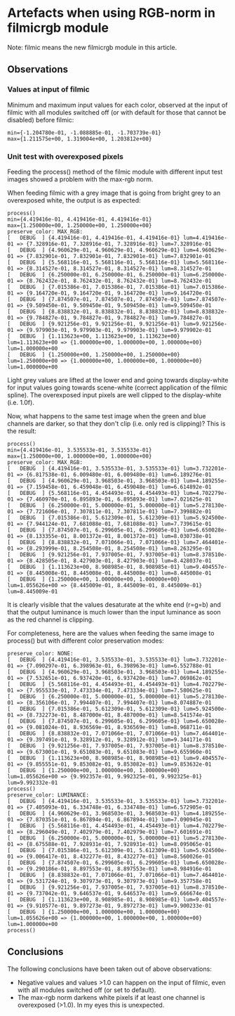 # Artefacts when using RGB-norm in filmicrgb module

Note: filmic means the new filmicrgb module in this article.



## Observations

### Values at input of filmic
Minimum and maximum input values for each color, observed at the input of filmic with all
modules switched off (or with default for those that cannot be disabled) before filmic:

```
min={-1.204780e-01, -1.088885e-01, -1.703739e-01}
max={1.211575e+00, 1.319004e+00, 1.203812e+00}
```

### Unit test with overexposed pixels

Feeding the process() method of the filmic module with different input test images showed a problem
with the max-rgb norm.

When feeding filmic with a grey image that is going from bright grey to an overexposed white, the
output is as expected:

```
process()
min={4.419416e-01, 4.419416e-01, 4.419416e-01}
max={1.250000e+00, 1.250000e+00, 1.250000e+00}
preserve_color: MAX_RGB:
[   DEBUG  ] {4.419416e-01, 4.419416e-01, 4.419416e-01} lum=4.419416e-01 => {7.328916e-01, 7.328916e-01, 7.328916e-01} lum=7.328916e-01
[   DEBUG  ] {4.960629e-01, 4.960629e-01, 4.960629e-01} lum=4.960629e-01 => {7.832901e-01, 7.832901e-01, 7.832901e-01} lum=7.832901e-01
[   DEBUG  ] {5.568116e-01, 5.568116e-01, 5.568116e-01} lum=5.568116e-01 => {8.314527e-01, 8.314527e-01, 8.314527e-01} lum=8.314527e-01
[   DEBUG  ] {6.250000e-01, 6.250000e-01, 6.250000e-01} lum=6.250000e-01 => {8.762432e-01, 8.762432e-01, 8.762432e-01} lum=8.762432e-01
[   DEBUG  ] {7.015386e-01, 7.015386e-01, 7.015386e-01} lum=7.015386e-01 => {9.164720e-01, 9.164720e-01, 9.164720e-01} lum=9.164720e-01
[   DEBUG  ] {7.874507e-01, 7.874507e-01, 7.874507e-01} lum=7.874507e-01 => {9.509450e-01, 9.509450e-01, 9.509450e-01} lum=9.509450e-01
[   DEBUG  ] {8.838832e-01, 8.838832e-01, 8.838832e-01} lum=8.838832e-01 => {9.784827e-01, 9.784827e-01, 9.784827e-01} lum=9.784827e-01
[   DEBUG  ] {9.921256e-01, 9.921256e-01, 9.921256e-01} lum=9.921256e-01 => {9.979903e-01, 9.979903e-01, 9.979903e-01} lum=9.979902e-01
[   DEBUG  ] {1.113623e+00, 1.113623e+00, 1.113623e+00} lum=1.113623e+00 => {1.000000e+00, 1.000000e+00, 1.000000e+00} lum=1.000000e+00
[   DEBUG  ] {1.250000e+00, 1.250000e+00, 1.250000e+00} lum=1.250000e+00 => {1.000000e+00, 1.000000e+00, 1.000000e+00} lum=1.000000e+00
```

Light grey values are lifted at the lower end and going towards display-white for input values
going towards scene-white (correct application of the filmic spline). The overexposed input pixels
are well clipped to the display-white (i.e. 1.0f).

Now, what happens to the same test image when the green and blue channels are darker, so that they
don't clip (i.e. only red is clipping)? This is the result:

```
process()
min={4.419416e-01, 3.535533e-01, 3.535533e-01}
max={1.250000e+00, 1.000000e+00, 1.000000e+00}
preserve_color: MAX_RGB:
[   DEBUG  ] {4.419416e-01, 3.535533e-01, 3.535533e-01} lum=3.732201e-01 => {6.817538e-01, 6.009480e-01, 6.009480e-01} lum=6.189276e-01
[   DEBUG  ] {4.960629e-01, 3.968503e-01, 3.968503e-01} lum=4.189255e-01 => {7.159458e-01, 6.459048e-01, 6.459048e-01} lum=6.614892e-01
[   DEBUG  ] {5.568116e-01, 4.454493e-01, 4.454493e-01} lum=4.702279e-01 => {7.460970e-01, 6.895893e-01, 6.895893e-01} lum=7.021625e-01
[   DEBUG  ] {6.250000e-01, 5.000000e-01, 5.000000e-01} lum=5.278130e-01 => {7.721606e-01, 7.307811e-01, 7.307811e-01} lum=7.399882e-01
[   DEBUG  ] {7.015386e-01, 5.612309e-01, 5.612309e-01} lum=5.924500e-01 => {7.944124e-01, 7.681088e-01, 7.681088e-01} lum=7.739615e-01
[   DEBUG  ] {7.874507e-01, 6.299605e-01, 6.299605e-01} lum=6.650028e-01 => {8.133355e-01, 8.001372e-01, 8.001372e-01} lum=8.030738e-01
[   DEBUG  ] {8.838832e-01, 7.071066e-01, 7.071066e-01} lum=7.464401e-01 => {8.293999e-01, 8.254508e-01, 8.254508e-01} lum=8.263295e-01
[   DEBUG  ] {9.921256e-01, 7.937005e-01, 7.937005e-01} lum=8.378510e-01 => {8.428505e-01, 8.427903e-01, 8.427903e-01} lum=8.428037e-01
[   DEBUG  ] {1.113623e+00, 8.908985e-01, 8.908985e-01} lum=9.404557e-01 => {8.445008e-01, 8.445008e-01, 8.445008e-01} lum=8.445008e-01
[   DEBUG  ] {1.250000e+00, 1.000000e+00, 1.000000e+00} lum=1.055626e+00 => {8.445009e-01, 8.445009e-01, 8.445009e-01} lum=8.445009e-01
```

It is clearly visible that the values desaturate at the white end (r=g=b) and that the output
luminance is much lower than the input luminance as soon as the red channel is clipping.

For completeness, here are the values when feeding the same image to process() but with different
color preservation modes:

```
preserve_color: NONE:
[   DEBUG  ] {4.419416e-01, 3.535533e-01, 3.535533e-01} lum=3.732201e-01 => {7.090297e-01, 6.398963e-01, 6.398963e-01} lum=6.552788e-01
[   DEBUG  ] {4.960629e-01, 3.968503e-01, 3.968503e-01} lum=4.189255e-01 => {7.532651e-01, 6.937420e-01, 6.937420e-01} lum=7.069862e-01
[   DEBUG  ] {5.568116e-01, 4.454493e-01, 4.454493e-01} lum=4.702279e-01 => {7.955533e-01, 7.473334e-01, 7.473334e-01} lum=7.580625e-01
[   DEBUG  ] {6.250000e-01, 5.000000e-01, 5.000000e-01} lum=5.278130e-01 => {8.356106e-01, 7.994407e-01, 7.994407e-01} lum=8.074887e-01
[   DEBUG  ] {7.015386e-01, 5.612309e-01, 5.612309e-01} lum=5.924500e-01 => {8.732273e-01, 8.487000e-01, 8.487000e-01} lum=8.541574e-01
[   DEBUG  ] {7.874507e-01, 6.299605e-01, 6.299605e-01} lum=6.650028e-01 => {9.081024e-01, 8.936569e-01, 8.936569e-01} lum=8.968711e-01
[   DEBUG  ] {8.838832e-01, 7.071066e-01, 7.071066e-01} lum=7.464401e-01 => {9.397491e-01, 9.328912e-01, 9.328912e-01} lum=9.344171e-01
[   DEBUG  ] {9.921256e-01, 7.937005e-01, 7.937005e-01} lum=8.378510e-01 => {9.673001e-01, 9.651083e-01, 9.651083e-01} lum=9.655960e-01
[   DEBUG  ] {1.113623e+00, 8.908985e-01, 8.908985e-01} lum=9.404557e-01 => {9.855551e-01, 9.853082e-01, 9.853082e-01} lum=9.853632e-01
[   DEBUG  ] {1.250000e+00, 1.000000e+00, 1.000000e+00} lum=1.055626e+00 => {9.992357e-01, 9.992325e-01, 9.992325e-01} lum=9.992332e-01
process()
preserve_color: LUMINANCE:
[   DEBUG  ] {4.419416e-01, 3.535533e-01, 3.535533e-01} lum=3.732201e-01 => {7.405093e-01, 6.334748e-01, 6.334748e-01} lum=6.572905e-01
[   DEBUG  ] {4.960629e-01, 3.968503e-01, 3.968503e-01} lum=4.189255e-01 => {7.870351e-01, 6.867894e-01, 6.867894e-01} lum=7.090945e-01
[   DEBUG  ] {5.568116e-01, 4.454493e-01, 4.454493e-01} lum=4.702279e-01 => {8.296049e-01, 7.402979e-01, 7.402979e-01} lum=7.601691e-01
[   DEBUG  ] {6.250000e-01, 5.000000e-01, 5.000000e-01} lum=5.278130e-01 => {8.675588e-01, 7.928931e-01, 7.928931e-01} lum=8.095065e-01
[   DEBUG  ] {7.015386e-01, 5.612309e-01, 5.612309e-01} lum=5.924500e-01 => {9.006417e-01, 8.432277e-01, 8.432277e-01} lum=8.560026e-01
[   DEBUG  ] {7.874507e-01, 6.299605e-01, 6.299605e-01} lum=6.650028e-01 => {9.290186e-01, 8.897553e-01, 8.897553e-01} lum=8.984916e-01
[   DEBUG  ] {8.838832e-01, 7.071066e-01, 7.071066e-01} lum=7.464401e-01 => {9.531724e-01, 9.307973e-01, 9.307973e-01} lum=9.357758e-01
[   DEBUG  ] {9.921256e-01, 7.937005e-01, 7.937005e-01} lum=8.378510e-01 => {9.737042e-01, 9.646537e-01, 9.646537e-01} lum=9.666674e-01
[   DEBUG  ] {1.113623e+00, 8.908985e-01, 8.908985e-01} lum=9.404557e-01 => {9.910577e-01, 9.897273e-01, 9.897273e-01} lum=9.900233e-01
[   DEBUG  ] {1.250000e+00, 1.000000e+00, 1.000000e+00} lum=1.055626e+00 => {1.000000e+00, 1.000000e+00, 1.000000e+00} lum=1.000000e+00
process()
```


## Conclusions

The following conclusions have been taken out of above observations:

- Negative values and values >1.0 can happen on the input of filmic, even with all modules
  switched off (or set to default).
- The max-rgb norm darkens white pixels if at least one channel is overexposed (>1.0). In my eyes
  this is unexpected.
